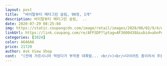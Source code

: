 ```yaml
---
layout: post 
title:  "바이탈뷰티 메타그린 슬림, 90정, 1개" 
description: 바이탈뷰티 메타그린 슬림,  ..
date: 2020-07-29 08:25:04 
img: https://static.coupangcdn.com/image/retail/images/2020/06/02/9/4/e873c48b-9229-485b-be7d-a5aa4c782051.jpg 
linkUrl: https://link.coupang.com/re/AFFSDP?lptag=AF3600438&subid=ahnPublicAsk&pageKey=1654499273&itemId=2818741628&vendorItemId=70808235170&traceid=V0-113-ce9ec95f74d97882 
categories: [1024] 
color: A6A6A6 
price: 21720 
author: Ask View Shop 
cont:  "(전에 가르시니아 먹었다가 부작용 대폭발... <br/>)<br/>다이어트 중이라서 주문해보았답니다)<br/>사각통에 담겨져있는데 비타민제처럼 보여서 좋았어요<br/>식사시간이 길어질 거 같으면 식전에 먹었구요.<br/>30분 안에 먹으면 식후에 먹었어요 재구매 의사 100프로 있어요<br/>어제 후라이드치킨을 반마리 저녁으로 먹어서 3알 먹었는데<br/>4주분 주문해서 먹다가 가지고 다니려고 2주분 구매했어요.<br/><br/>가격도 부담안되는 가격이고, 유통기한도 짱 넉넉하고,<br/>가지고 다니기 너무 간편해요!<br/>괜히 직원들의애장템 이런 마케팅 문구 있어서<br/>그냥 좀 도움이 됐지 않을까?<br/>그냥.<br/> 음, 느낌적인 느낌으로 챙겨먹고 싶어요.<br/><br/>그러면서도 삼시세끼는 다 먹었거든요<br/>그런식으로 한 5일? 7일정도 지냈는데<br/>그리고 다른 건강보조제는 알약크기가 너무커서 먹기힘들었는데 요건 크기가 작아서 먹기가 편했어요!<br/>기름진 음식 먹거나 인스턴트, 무겁게 먹은 날만 먹고 있어요<br/>기름진거 먹고 야식먹고 부담을 덜 주려구요<br/>당연하지만 이 제품만 먹었다고 살이빠지지는... <br/>.<br/><br/>더 혹하기도 하는듯 합니다,, 마케팅팀 굿,,<br/>리뉴얼 전에는 3개씩 나눠져 있었고 가격이 사악했거든요<br/>리뉴얼 후 사먹어봤는데 확실히 효과가 좋더라구용^^<br/>매일 꾸준히 먹다가 내성 생길까봐<br/>매일 잘 챙겨 먹으니 금방 먹네요.<br/> 꾸준히 구매할께요^^<br/>먹고싶은거 포기할순 없고, 먹구싶은거 다 먹고 속이 더부룩할때도 메타그린 먹으면 속이 편안해지는 느낌이더라구요.<br/><br/>메타그린 새로나와서 넘좋네요 이건 필수템이에요.<br/><br/>몸에 무리가 간다는 느낌이 없어서 그런가봐요<br/>밥 양을 줄이기도 했고 간식도 끊긴 했지만<br/>사실상 급찐살이라 1키로는 금방 빠진걸테지만ㅋㅋㅋ<br/>살이 급하게 쪄서 급하게 식단조절을 했는데,<br/>식단조절을 하고 있고 보조제 같이 먹으니 1키로 정도 빠졌어요(마른 몸이여서 1키로 빼기 넘 힘들었거든요ㅠㅠ)<br/>앞으로 급찐살 뺄일 있으면 챙겨먹어줄 것 같습니다<br/>야근한 날은 야식도 쪼금 먹고요.<br/><br/>없으면 불안한 느낌이 들어서요ㅎㅎㅎ<br/>운동하면서 같이 먹으면서 관리하면 효과 직빵인거같아요<br/>워낙 원래 밥을 많이 먹어서 밥 양을 줄이구요.<br/><br/>이 제품이랑 같이 1kg정도 감량 했어요.<br/><br/>이거 다 먹으면 큰통으로도 사볼까 해요<br/>재구매각<br/>전에보다 가격이 저렴해져서 넘 좋아요^^<br/>점심보단 저녁에 먹었을 때 효과가 좋았어요ㅎㅎㅎ<br/>조금 찌긴햇지만 500g이여서 나름 선방했다고 봐요ㅎㅎ<br/>진짜 작고 귀여워요!ㅋㅋㅋ<br/>체지방 관리할 때 도움이 많이 되서 꾸준히 먹고있어요<br/>크기도 부담없이 먹을 수 있는 크기여서 괜찮았어요<br/>혹시 몸에 안맞거나 별로일까봐 작은걸 먼저 샀어요.<br/><br/>" 
---
```


